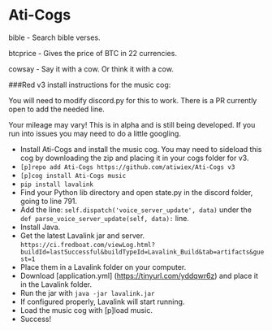 # Ati-Cogs

bible - Search bible verses.

btcprice - Gives the price of BTC in 22 currencies.

cowsay - Say it with a cow. Or think it with a cow.

###Red v3 install instructions for the music cog:

You will need to modify discord.py for this to work. There is a PR currently open to add the needed line.

Your mileage may vary! This is in alpha and is still being developed. If you run into issues you may need to do a little googling.

- Install Ati-Cogs and install the music cog. You may need to sideload this cog by downloading the zip and placing it in your cogs folder for v3.
- `[p]repo add Ati-Cogs https://github.com/atiwiex/Ati-Cogs v3`
- `[p]cog install Ati-Cogs music`
- `pip install lavalink`
- Find your Python lib directory and open state.py in the discord folder, going to line 791.
- Add the line: `self.dispatch('voice_server_update', data)` under the `def parse_voice_server_update(self, data):` line.
- Install Java.
- Get the latest Lavalink jar and server. `https://ci.fredboat.com/viewLog.html?buildId=lastSuccessful&buildTypeId=Lavalink_Build&tab=artifacts&guest=1`
- Place them in a Lavalink folder on your computer.
- Download [application.yml] (https://tinyurl.com/yddqwr6z) and place it in the Lavalink folder.
- Run the jar with `java -jar lavalink.jar`
- If configured properly, Lavalink will start running.
- Load the music cog with [p]load music.
- Success!